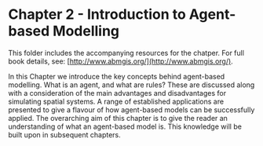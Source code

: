 # Chapter 2 - Introduction to Agent-based Modelling

This folder includes the accompanying resources for the chatper. For full book details, see: [http://www.abmgis.org/](http://www.abmgis.org/).

In this Chapter we introduce the key concepts behind agent-based modelling.  What is an agent, and what are rules?  These are discussed along with a consideration of the main advantages and disadvantages for simulating spatial systems.  A range of established applications are presented to give a flavour of how agent-based models can be successfully applied.  The overarching aim of this chapter is to give the reader an understanding of what an agent-based model is.  This knowledge will be built upon in subsequent chapters. 

